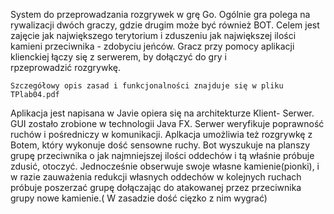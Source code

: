 System do przeprowadzania rozgrywek w grę Go. Ogólnie gra polega na rywalizacji dwóch graczy, gdzie drugim może być również BOT. Celem jest zajęcie jak największego terytorium i zduszeniu jak największej ilości kamieni przeciwnika - zdobyciu jeńców.
Gracz przy pomocy aplikacji klienckiej łączy się z serwerem, by dołączyć do gry i rpzeprowadzić rozgrywkę. 
```
Szczegółowy opis zasad i funkcjonalności znajduje się w pliku TPlab04.pdf
```
Aplikacja jest napisana w Javie opiera się na architekturze Klient- Serwer.
GUI zostało zrobione w technologii Java FX.  Serwer weryfikuje poprawność ruchów i pośredniczy w komunikacji. Aplkacja umożliwia też rozgrywkę z Botem, który wykonuje dość sensowne ruchy.
Bot wyszukuje na planszy grupę przeciwnika o jak najmniejszej ilości oddechów i tą właśnie próbuje zdusić, otoczyć. Jednocześnie obserwuje swoje własne kamienie(pionki), i w razie zauważenia redukcji własnych oddechów w kolejnych ruchach próbuje poszerzać grupę dołączając do atakowanej przez przeciwnika grupy nowe kamienie.( W zasadzie dość cięzko z nim wygrać)
